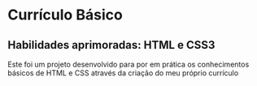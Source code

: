 <h1> Currículo Básico </h1>
<h2> Habilidades aprimoradas: HTML e CSS3 </h2>
<p> Este foi um projeto desenvolvido para por em prática os conhecimentos básicos de HTML e CSS através da criação do meu próprio currículo </p>
